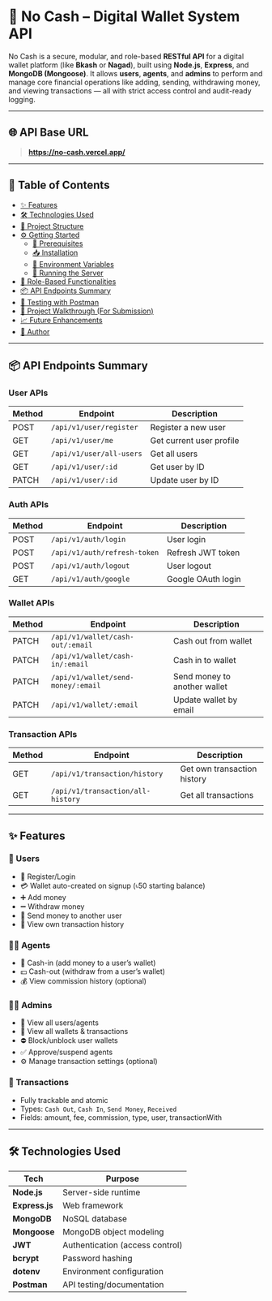 # 💸 No Cash – Digital Wallet System API

No Cash is a secure, modular, and role-based **RESTful API** for a digital wallet platform (like **Bkash** or **Nagad**), built using **Node.js**, **Express**, and **MongoDB (Mongoose)**. It allows **users**, **agents**, and **admins** to perform and manage core financial operations like adding, sending, withdrawing money, and viewing transactions — all with strict access control and audit-ready logging.

---

## 🌐 API Base URL

> **https://no-cash.vercel.app/**

---

## 🚀 Table of Contents

- [✨ Features](#-features)
- [🛠️ Technologies Used](#-technologies-used)
- [📁 Project Structure](#-project-structure)
- [⚙️ Getting Started](#️-getting-started)
  - [🔧 Prerequisites](#-prerequisites)
  - [📥 Installation](#-installation)
  - [📄 Environment Variables](#-environment-variables)
  - [🚀 Running the Server](#-running-the-server)
- [🔐 Role-Based Functionalities](#-role-based-functionalities)
- [📦 API Endpoints Summary](#-api-endpoints-summary)
- [🧪 Testing with Postman](#-testing-with-postman)
- [🎥 Project Walkthrough (For Submission)](#-project-walkthrough-for-submission)
- [📈 Future Enhancements](#-future-enhancements)
- [🧑 Author](#-author)

---

## 📦 API Endpoints Summary

### **User APIs**
| Method | Endpoint                              | Description                  |
|--------|---------------------------------------|------------------------------|
| POST   | `/api/v1/user/register`               | Register a new user          |
| GET    | `/api/v1/user/me`                     | Get current user profile     |
| GET    | `/api/v1/user/all-users`              | Get all users                |
| GET    | `/api/v1/user/:id`                    | Get user by ID               |
| PATCH  | `/api/v1/user/:id`                    | Update user by ID            |

### **Auth APIs**
| Method | Endpoint                              | Description                  |
|--------|---------------------------------------|------------------------------|
| POST   | `/api/v1/auth/login`                  | User login                   |
| POST   | `/api/v1/auth/refresh-token`          | Refresh JWT token            |
| POST   | `/api/v1/auth/logout`                 | User logout                  |
| GET    | `/api/v1/auth/google`                 | Google OAuth login           |

### **Wallet APIs**
| Method | Endpoint                              | Description                  |
|--------|---------------------------------------|------------------------------|
| PATCH  | `/api/v1/wallet/cash-out/:email`      | Cash out from wallet         |
| PATCH  | `/api/v1/wallet/cash-in/:email`       | Cash in to wallet            |
| PATCH  | `/api/v1/wallet/send-money/:email`    | Send money to another wallet |
| PATCH  | `/api/v1/wallet/:email`               | Update wallet by email       |

### **Transaction APIs**
| Method | Endpoint                              | Description                  |
|--------|---------------------------------------|------------------------------|
| GET    | `/api/v1/transaction/history`         | Get own transaction history  |
| GET    | `/api/v1/transaction/all-history`     | Get all transactions         |

---

## ✨ Features

### 🧑 Users
- 🔐 Register/Login
- 💳 Wallet auto-created on signup (৳50 starting balance)
- ➕ Add money
- ➖ Withdraw money
- 🔄 Send money to another user
- 📜 View own transaction history

### 🧑‍💼 Agents
- 🏧 Cash-in (add money to a user’s wallet)
- 💵 Cash-out (withdraw from a user’s wallet)
- 💰 View commission history (optional)

### 👨‍💼 Admins
- 👥 View all users/agents
- 📂 View all wallets & transactions
- ⛔ Block/unblock user wallets
- ✅ Approve/suspend agents
- ⚙️ Manage transaction settings (optional)

### 🔁 Transactions
- Fully trackable and atomic
- Types: `Cash Out`, `Cash In`, `Send Money`, `Received`
- Fields: amount, fee, commission, type, user, transactionWith

---

## 🛠️ Technologies Used

| Tech              | Purpose                                |
|-------------------|----------------------------------------|
| **Node.js**       | Server-side runtime                    |
| **Express.js**    | Web framework                          |
| **MongoDB**       | NoSQL database                         |
| **Mongoose**      | MongoDB object modeling                |
| **JWT**           | Authentication (access control)        |
| **bcrypt**        | Password hashing                       |
| **dotenv**        | Environment configuration              |
| **Postman**       | API testing/documentation              |

